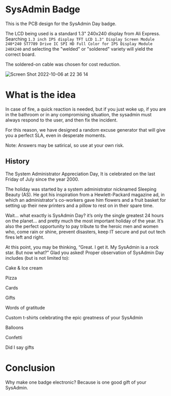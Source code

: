 # SysAdmin Badge

This is the PCB design for the SysAdmin Day badge.

The LCD being used is a standard 1.3" 240x240 display from Ali Express. Searching `1.3 inch IPS display TFT LCD 1.3" Display Screen Module 240*240 ST7789 Drive IC SPI HD Full Color for IPS Display Module 240X240` and selecting the "welded" or "soldered" variety will yield the correct board. 

The soldered-on cable was chosen for cost reduction.

![Screen Shot 2022-10-06 at 22 36 14](https://user-images.githubusercontent.com/11863533/194462699-f6acb1cd-c8c2-43a3-a21d-cc2c588a0c68.png)

# What is the idea
In case of fire, a quick reaction is needed, but if you just woke up, if you are in the bathroom or in any compromising situation, the sysadmin must always respond to the user, and then fix the incident.

For this reason, we have designed a random excuse generator that will give you a perfect SLA, even in desperate moments.

Note: Answers may be satirical, so use at your own risk. 

## History
The System Administrator Appreciation Day, It is celebrated on the last Friday of July since the year 2000.

The holiday was started by a system administrator nicknamed Sleeping Beauty (AS). He got his inspiration from a Hewlett-Packard magazine ad, in which an administrator's co-workers gave him flowers and a fruit basket for setting up their new printers and a pillow to rest on in their spare time.

Wait… what exactly is SysAdmin Day? it’s only the single greatest 24 hours on the planet… and pretty much the most important holiday of the year. It’s also the perfect opportunity to pay tribute to the heroic men and women who, come rain or shine, prevent disasters, keep IT secure and put out tech fires left and right.

At this point, you may be thinking, “Great. I get it. My SysAdmin is a rock star. But now what?” Glad you asked! Proper observation of SysAdmin Day includes (but is not limited to):

Cake & Ice cream

Pizza

Cards

Gifts

Words of gratitude

Custom t-shirts celebrating the epic greatness of your SysAdmin

Balloons

Confetti

Did I say gifts

# Conclusion
Why make one badge electronic? Because is one good gift of your SysAdmin.
